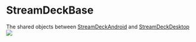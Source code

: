 # StreamDeckBase
The shared objects between [StreamDeckAndroid](https://github.com/tct123/StreamDeckAndroid) and [StreamDeckDesktop](https://github.com/tct123/StreamDeckDesktop)
[![](https://jitpack.io/v/tct123/StreamDeckBase.svg)](https://jitpack.io/#tct123/StreamDeckBase)
